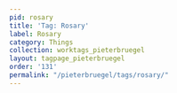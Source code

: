 ```yaml
---
pid: rosary
title: 'Tag: Rosary'
label: Rosary
category: Things
collection: worktags_pieterbruegel
layout: tagpage_pieterbruegel
order: '131'
permalink: "/pieterbruegel/tags/rosary/"
---
```

